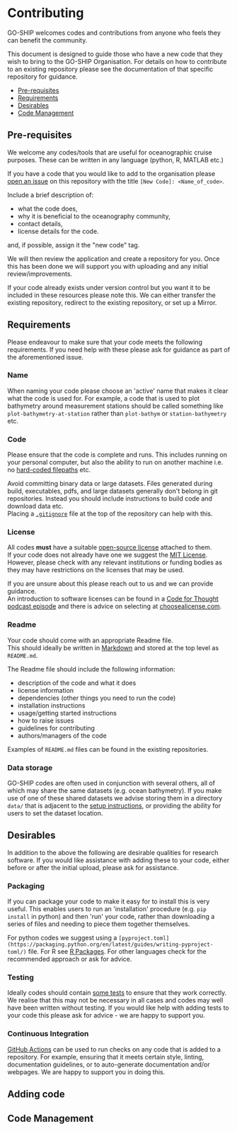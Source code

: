 # Contributing

GO-SHIP welcomes codes and contributions from anyone who feels they can benefit the
community.

This document is designed to guide those who have a new code that they wish to bring
to the GO-SHIP Organisation.
For details on how to contribute to an existing repository please see the documentation
of that specific repository for guidance.

- [Pre-requisites](#pre-requisites)
- [Requirements](#requirements)
- [Desirables](#desirables)
- [Code Management](#code_management)


## Pre-requisites

We welcome any codes/tools that are useful for oceanographic cruise purposes.
These can be written in any language (python, R, MATLAB etc.)

If you have a code that you would like to add to the organisation please
[open an issue](https://github.com/GO-SHIP-Oceanography/.github/issues) on this
repository with the title `[New Code]: <Name_of_code>`.

Include a brief description of:

- what the code does,
- why it is beneficial to the oceanography community,
- contact details,
- license details for the code.

and, if possible, assign it the "new code" tag.

We will then review the application and create a repository for you.
Once this has been done we will support you with uploading and any initial
review/improvements.

If your code already exists under version control but you want it to be included in
these resources please note this.
We can either transfer the existing repository, redirect to the existing repository,
or set up a Mirror.


## Requirements

Please endeavour to make sure that your code meets the following requirements.
If you need help with these please ask for guidance as part of the aforementioned issue.

### Name

When naming your code please choose an 'active' name that makes it clear what
the code is used for.
For example, a code that is used to plot bathymetry around measurement stations should
be called something like `plot-bathymetry-at-station` rather than `plot-bathym` or
`station-bathymetry` etc.

### Code

Please ensure that the code is complete and runs.
This includes running on your personal computer, but also the ability to run on
another machine i.e. no 
[hard-coded filepaths](https://medium.com/@jordan.l.edmunds/please-stop-hard-coding-file-paths-609c769f9537)
etc.

Avoid committing binary data or large datasets.
Files generated during build, executables, pdfs, and large datasets generally don't
belong in git repositories.
Instead you should include instructions to build code and download data etc.  
Placing a [`.gitignore`](https://www.atlassian.com/git/tutorials/saving-changes/gitignore)
file at the top of the repository can help with this.

### License

All codes **must** have a suitable
[open-source license](https://opensource.org/licenses/) attached to them.  
If your code does not already have one we suggest the
[MIT License](https://mit-license.org/).
However, please check with any relevant institutions or funding bodies as they may
have restrictions on the licenses that may be used.

If you are unsure about this please reach out to us and we can provide guidance.  
An introduction to software licenses can be found in a 
[Code for Thought podcast episode](https://codeforthought.buzzsprout.com/1326658/11564212)
and there is advice on selecting at [choosealicense.com](https://choosealicense.com/).

### Readme

Your code should come with an appropriate Readme file.  
This should ideally be written in [Markdown](https://en.wikipedia.org/wiki/Markdown)
and stored at the top level as `README.md`.

The Readme file should include the following information:

- description of the code and what it does
- license information
- dependencies (other things you need to run the code)
- installation instructions
- usage/getting started instructions
- how to raise issues
- guidelines for contributing
- authors/managers of the code

Examples of `README.md` files can be found in the existing repositories.

### Data storage

GO-SHIP codes are often used in conjunction with several others, all of which may share
the same datasets (e.g. ocean bathymetry).
If you make use of one of these shared datasets we advise storing them in a directory
`data/` that is adjacent to the [setup instructions](setup.md), or providing the ability
for users to set the dataset location.


## Desirables

In addition to the above the following are desirable qualities for research software.
If you would like assistance with adding these to your code, either before or after the
initial upload, please ask for assistance.

### Packaging

If you can package your code to make it easy for to install this is very useful.
This enables users to run an 'installation' procedure (e.g. `pip install` in python)
and then 'run' your code, rather than downloading a series of files and needing to
piece them together themselves.

For python codes we suggest using a
`[pyproject.toml](https://packaging.python.org/en/latest/guides/writing-pyproject-toml/)`
file. For R see [R Packages](https://r-pkgs.org/). For other languages check for the
recommended approach or ask for advice.

### Testing

Ideally codes should contain
[some tests](https://the-turing-way.netlify.app/reproducible-research/testing)
to ensure that they work correctly.
We realise that this may not be necessary in all cases and codes may well have been
written without testing.
If you would like help with adding tests to your code this please ask for advice - we
are happy to support you.

### Continuous Integration

[GitHub Actions](https://docs.github.com/en/actions) can be used to run checks on
any code that is added to a repository.
For example, ensuring that it meets certain style, linting, documentation guidelines,
or to auto-generate documentation and/or webpages.
We are happy to support you in doing this.

## Adding code




## Code Management


